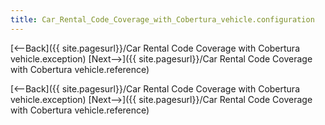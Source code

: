 ```yaml
---
title: Car_Rental_Code_Coverage_with_Cobertura_vehicle.configuration
---
```

[<--Back]({{ site.pagesurl}}/Car Rental Code Coverage with Cobertura vehicle.exception)  [Next-->]({{ site.pagesurl}}/Car Rental Code Coverage with Cobertura vehicle.reference)


[<--Back]({{ site.pagesurl}}/Car Rental Code Coverage with Cobertura vehicle.exception)  [Next-->]({{ site.pagesurl}}/Car Rental Code Coverage with Cobertura vehicle.reference)
